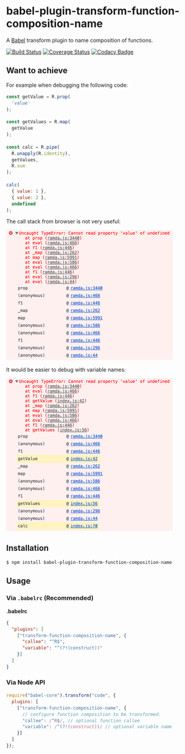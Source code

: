 # babel-plugin-transform-function-composition-name

A [Babel](https://github.com/babel/babel/) transform plugin to name composition of functions.

[![Build Status](https://travis-ci.org/Intai/babel-plugin-transform-function-composition-name.svg?branch=master)](https://travis-ci.org/Intai/babel-plugin-transform-function-composition-name)
[![Coverage Status](https://coveralls.io/repos/github/Intai/babel-plugin-transform-function-composition-name/badge.svg?branch=master)](https://coveralls.io/github/Intai/babel-plugin-transform-function-composition-name?branch=master)
[![Codacy Badge](https://api.codacy.com/project/badge/Grade/d605c426646a437389c3669953aaa2ec)](https://www.codacy.com/app/intai-hg/babel-plugin-transform-function-composition-name?utm_source=github.com&amp;utm_medium=referral&amp;utm_content=Intai/babel-plugin-transform-function-composition-name&amp;utm_campaign=Badge_Grade)

## Want to achieve
For example when debugging the following code:
```javascript
const getValue = R.prop(
  'value'
);

const getValues = R.map(
  getValue
);

const calc = R.pipe(
  R.unapply(R.identity),
  getValues,
  R.sum
);

calc(
  { value: 1 },
  { value: 2 },
  undefined
);
```

The call stack from browser is not very useful:

<img src="doc/before.png" width="447">

It would be easier to debug with variable names:

<img src="doc/after.png" width="446">

## Installation
```sh
$ npm install babel-plugin-transform-function-composition-name
```

## Usage
### Via `.babelrc` (Recommended)
**.babelrc**
```json
{
  "plugins": [
    ["transform-function-composition-name", {
      "callee": "^R$",
      "variable": "^(?!(construct))"
    }]
  ]
}
```

### Via Node API
```javascript
require("babel-core").transform("code", {
  plugins: [
    ["transform-function-composition-name", {
      // configure function composition to be transformed.
      "callee": /^R$/, // optional function callee
      "variable": /^(?!(construct))/ // optional variable name
    }]
  ]
});
```
